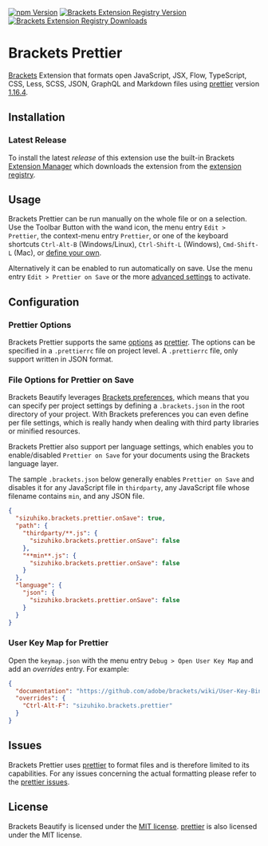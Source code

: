 [![npm Version](https://img.shields.io/npm/v/sizuhiko.brackets.prettier.svg)](https://www.npmjs.com/package/sizuhiko.brackets.prettier)
[![Brackets Extension Registry Version](https://badges.ml/sizuhiko.brackets.prettier/version.svg)](https://brackets-extension-badges.github.io#sizuhiko.brackets.prettier)
[![Brackets Extension Registry Downloads](https://badges.ml/sizuhiko.brackets.prettier/total.svg)](https://brackets-extension-badges.github.io#sizuhiko.brackets.prettier)

# Brackets Prettier

[Brackets][brackets] Extension that formats open JavaScript, JSX, Flow, TypeScript, CSS, Less, SCSS, JSON, GraphQL and Markdown files using [prettier][prettier] version [1.16.4][prettier version].

## Installation

### Latest Release

To install the latest _release_ of this extension use the built-in Brackets [Extension Manager][brackets extension manager] which downloads the extension from the [extension registry][brackets extension registry].

## Usage

Brackets Prettier can be run manually on the whole file or on a selection.
Use the Toolbar Button with the wand icon, the menu entry `Edit > Prettier`, the context-menu entry `Prettier`, or one of the keyboard shortcuts `Ctrl-Alt-B` (Windows/Linux), `Ctrl-Shift-L` (Windows), `Cmd-Shift-L` (Mac), or [define your own][prettier user key map].

Alternatively it can be enabled to run automatically on save.
Use the menu entry `Edit > Prettier on Save` or the more [advanced settings][prettier prettier on save] to activate.

## Configuration

### Prettier Options

Brackets Prettier supports the same [options][prettier options] as [prettier][prettier].
The options can be specified in a `.prettierrc` file on project level.
A `.prettierrc` file, only support written in JSON format.

### File Options for Prettier on Save

Brackets Beautify leverages [Brackets preferences][brackets preferences], which means that you can specify per project settings by defining a `.brackets.json` in the root directory of your project. With Brackets preferences you can even define per file settings, which is really handy when dealing with third party libraries or minified resources.

Brackets Prettier also support per language settings, which enables you to enable/disabled `Prettier on Save` for your documents using the Brackets language layer.

The sample `.brackets.json` below generally enables `Prettier on Save` and disables it for any JavaScript file in `thirdparty`, any JavaScript file whose filename contains `min`, and any JSON file.

```json
{
  "sizuhiko.brackets.prettier.onSave": true,
  "path": {
    "thirdparty/**.js": {
      "sizuhiko.brackets.prettier.onSave": false
    },
    "**min**.js": {
      "sizuhiko.brackets.prettier.onSave": false
    }
  },
  "language": {
    "json": {
      "sizuhiko.brackets.prettier.onSave": false
    }
  }
}
```

### User Key Map for Prettier

Open the `keymap.json` with the menu entry `Debug > Open User Key Map` and add an _overrides_ entry.
For example:

```json
{
  "documentation": "https://github.com/adobe/brackets/wiki/User-Key-Bindings",
  "overrides": {
    "Ctrl-Alt-F": "sizuhiko.brackets.prettier"
  }
}
```

## Issues

Brackets Prettier uses [prettier][prettier] to format files and is therefore limited to its capabilities.
For any issues concerning the actual formatting please refer to the [prettier issues][prettier issues].

## License

Brackets Beautify is licensed under the [MIT license][mit]. [prettier][prettier] is also licensed under the MIT license.

[brackets]: http://brackets.io
[brackets extension manager]: https://github.com/adobe/brackets/wiki/Brackets-Extensions
[brackets extension registry]: https://registry.brackets.io
[brackets preferences]: https://github.com/adobe/brackets/wiki/How-to-Use-Brackets#preferences
[brackets npm registry]: https://github.com/zaggino/brackets-npm-registry
[prettier user key map]: https://github.com/sizuhiko/brackets-prettier#user-key-map-for-prettier
[prettier prettier on save]: https://github.com/sizuhiko/brackets-prettier#file-options-for-prettier-on-save
[prettier latest release]: https://github.com/sizuhiko/brackets-prettier/releases/latest
[prettier]: https://github.com/prettier/prettier
[prettier version]: https://github.com/prettier/prettier/blob/master/CHANGELOG.md#1134
[prettier issues]: https://github.com/prettier/prettier/issues
[prettier options]: https://prettier.io/docs/en/configuration.html
[mit]: http://opensource.org/licenses/MIT
